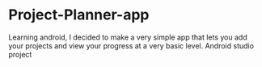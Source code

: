 # Project-Planner-app
Learning android, I decided to make a very simple app that lets you add your projects and view your progress at a very basic level.
Android studio project
